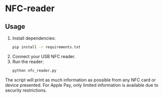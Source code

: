 # NFC-reader

## Usage

1. Install dependencies:
   ```bash
   pip install -r requirements.txt
   ```
2. Connect your USB NFC reader.
3. Run the reader:
   ```bash
   python nfc_reader.py
   ```

The script will print as much information as possible from any NFC card or device presented. For Apple Pay, only limited information is available due to security restrictions.